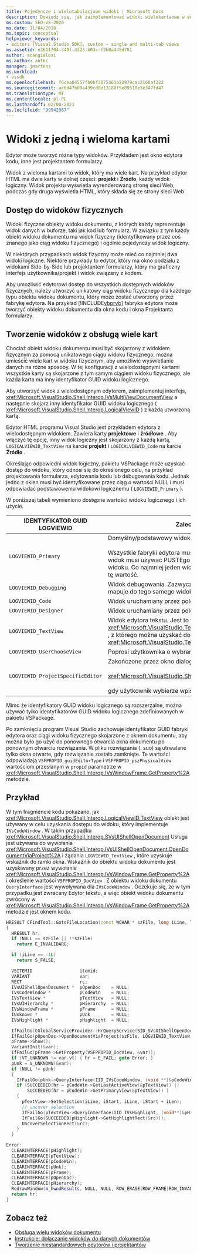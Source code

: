 ```yaml
---
title: Pojedyncze i wielotabulacjowe widoki | Microsoft Docs
description: Dowiedz się, jak zaimplementować widoki wielokartaowe w edytorach, takich jak okna edytora kodu i Projektant formularzy.
ms.custom: SEO-VS-2020
ms.date: 11/04/2016
ms.topic: conceptual
helpviewer_keywords:
- editors [Visual Studio SDK], custom - single and multi-tab views
ms.assetid: e3611704-349f-4323-b03c-f2b0a445d781
author: acangialosi
ms.author: anthc
manager: jmartens
ms.workload:
- vssdk
ms.openlocfilehash: f6cea04557fb0bf3075461b22979cac2168af322
ms.sourcegitcommit: ae6d47b09a439cd0e13180f5e89510e3e347fd47
ms.translationtype: MT
ms.contentlocale: pl-PL
ms.lasthandoff: 02/08/2021
ms.locfileid: "99942987"
---
```

# <a name="single-and-multi-tab-views"></a>Widoki z jedną i wieloma kartami
Edytor może tworzyć różne typy widoków. Przykładem jest okno edytora kodu, inne jest projektantem formularzy.

 Widok z wieloma kartami to widok, który ma wiele kart. Na przykład edytor HTML ma dwie karty w dolnej części: **projekt** i **Źródło**, każdy widok logiczny. Widok projektu wyświetla wyrenderowaną stronę sieci Web, podczas gdy druga wyświetla HTML, który składa się ze strony sieci Web.

## <a name="accessing-physical-views"></a>Dostęp do widoków fizycznych
 Widoki fizyczne obiekty widoku dokumentu, z których każdy reprezentuje widok danych w buforze, taki jak kod lub formularz. W związku z tym każdy obiekt widoku dokumentu ma widok fizyczny (identyfikowany przez coś znanego jako ciąg widoku fizycznego) i ogólnie pojedynczy widok logiczny.

 W niektórych przypadkach widok fizyczny może mieć co najmniej dwa widoki logiczne. Niektóre przykłady to edytor, który ma okno podziału z widokami Side-by-Side lub projektantem formularzy, który ma graficzny interfejs użytkownika/projekt i widok związany z kodem.

 Aby umożliwić edytorowi dostęp do wszystkich dostępnych widoków fizycznych, należy utworzyć unikatowy ciąg widoku fizycznego dla każdego typu obiektu widoku dokumentu, który może zostać utworzony przez fabrykę edytora. Na przykład [!INCLUDE[vbprvb](../code-quality/includes/vbprvb_md.md)] fabryka edytora może tworzyć obiekty widoku dokumentu dla okna kodu i okna Projektanta formularzy.

## <a name="creating-multi-tabbed-views"></a>Tworzenie widoków z obsługą wiele kart
 Chociaż obiekt widoku dokumentu musi być skojarzony z widokiem fizycznym za pomocą unikatowego ciągu widoku fizycznego, można umieścić wiele kart w widoku fizycznym, aby umożliwić wyświetlanie danych na różne sposoby. W tej konfiguracji z wielodostępnymi kartami wszystkie karty są skojarzone z tym samym ciągiem widoku fizycznego, ale każda karta ma inny identyfikator GUID widoku logicznego.

 Aby utworzyć widok z wielodostępnym edytorem, zaimplementuj interfejs, <xref:Microsoft.VisualStudio.Shell.Interop.IVsMultiViewDocumentView> a następnie skojarz inny identyfikator GUID widoku logicznego ( <xref:Microsoft.VisualStudio.Shell.Interop.LogicalViewID> ) z każdą utworzoną kartą.

 Edytor HTML programu Visual Studio jest przykładem edytora z wielodostępnym widokiem. Zawiera karty **projektowe** i **źródłowe** . Aby włączyć tę opcję, inny widok logiczny jest skojarzony z każdą kartą, `LOGICALVIEWID_TextView` na karcie **projekt** i `LOGICALVIEWID_Code` na karcie **Źródło** .

 Określając odpowiedni widok logiczny, pakietu VSPackage może uzyskać dostęp do widoku, który odnosi się do określonego celu, na przykład projektowania formularza, edytowania kodu lub debugowania kodu. Jednak jedno z okien musi być identyfikowane przez ciąg o wartości NULL i musi odpowiadać podstawowemu widokowi logicznemu ( `LOGVIEWID_Primary` ).

 W poniższej tabeli wymieniono dostępne wartości widoku logicznego i ich użycie.

|IDENTYFIKATOR GUID LOGVIEWID|Zalecane użycie|
|--------------------|---------------------|
|`LOGVIEWID_Primary`|Domyślny/podstawowy widok fabryki edytora.<br /><br /> Wszystkie fabryki edytora muszą obsługiwać tę wartość. Ten widok musi używać PUSTEgo ciągu jako jego fizycznego ciągu widoku. Co najmniej jeden widok logiczny musi być ustawiony na tę wartość.|
|`LOGVIEWID_Debugging`|Widok debugowania. Zazwyczaj program `LOGVIEWID_Debugging` mapuje do tego samego widoku co `LOGVIEWID_Code` .|
|`LOGVIEWID_Code`|Widok uruchamiany przez polecenie **Wyświetl kod** .|
|`LOGVIEWID_Designer`|Widok uruchamiany przez polecenie **Widok formularza** .|
|`LOGVIEWID_TextView`|Widok edytora tekstu. Jest to widok, który zwraca <xref:Microsoft.VisualStudio.TextManager.Interop.IVsCodeWindow> , z którego można uzyskać dostęp <xref:Microsoft.VisualStudio.TextManager.Interop.IVsTextView> .|
|`LOGVIEWID_UserChooseView`|Poprosi użytkownika o wybranie widoku, który ma być używany.|
|`LOGVIEWID_ProjectSpecificEditor`|Zakończone przez okno dialogowe **Otwórz za pomocą** , aby<br /><br /> <xref:Microsoft.VisualStudio.Shell.Interop.IVsProject.OpenItem%2A><br /><br /> gdy użytkownik wybierze wpis "(edytor domyślny projektu)".|

 Mimo że identyfikatory GUID widoku logicznego są rozszerzalne, można używać tylko identyfikatorów GUID widoku logicznego zdefiniowanych w pakietu VSPackage.

 Po zamknięciu program Visual Studio zachowuje identyfikator GUID fabryki edytora oraz ciągi widoku fizycznego skojarzone z oknem dokumentu, aby można było go użyć do ponownego otwarcia okna dokumentu po ponownym otwarciu rozwiązania. W pliku rozwiązania (. suo) są utrwalane tylko okna otwarte, gdy rozwiązanie zostało zamknięte. Te wartości odpowiadają `VSFPROPID_guidEditorType` i `VSFPROPID_pszPhysicalView` wartościom przesłanym w `propid` parametrze w <xref:Microsoft.VisualStudio.Shell.Interop.IVsWindowFrame.GetProperty%2A> metodzie.

## <a name="example"></a>Przykład
 W tym fragmencie kodu pokazano, jak <xref:Microsoft.VisualStudio.Shell.Interop.LogicalViewID.TextView> obiekt jest używany w celu uzyskania dostępu do widoku, który implementuje `IVsCodeWindow` . W takim przypadku <xref:Microsoft.VisualStudio.Shell.Interop.SVsUIShellOpenDocument> Usługa jest używana do wywołania <xref:Microsoft.VisualStudio.Shell.Interop.IVsUIShellOpenDocument.OpenDocumentViaProject%2A> i żądania `LOGVIEWID_TextView` , które uzyskuje wskaźnik do ramki okna. Wskaźnik do obiektu widoku dokumentu jest uzyskiwany przez wywołanie <xref:Microsoft.VisualStudio.Shell.Interop.IVsWindowFrame.GetProperty%2A> i określenie wartości `VSFPROPID_DocView` . Z obiektu widoku dokumentu `QueryInterface` jest wywoływana dla `IVsCodeWindow` . Oczekuje się, że w tym przypadku jest zwracany Edytor tekstu, a więc obiekt widoku dokumentu zwrócony w <xref:Microsoft.VisualStudio.Shell.Interop.IVsWindowFrame.GetProperty%2A> metodzie jest oknem kodu.

```cpp
HRESULT CFindTool::GotoFileLocation(const WCHAR * szFile, long iLine, long iStart, long iLen)
{
  HRESULT hr;
  if (NULL == szFile || !*szFile)
    return E_INVALIDARG;

  if (iLine == -1L)
    return S_FALSE;

  VSITEMID                  itemid;
  VARIANT                   var;
  RECT                      rc;
  IVsUIShellOpenDocument *  pOpenDoc    = NULL;
  IVsCodeWindow *           pCodeWin    = NULL;
  IVsTextView *             pTextView   = NULL;
  IVsUIHierarchy *          pHierarchy  = NULL;
  IVsWindowFrame *          pFrame      = NULL;
  IUnknown *                pUnk        = NULL;
  IVsHighlight *            pHighlight  = NULL;

  IfFailGo(CGlobalServiceProvider::HrQueryService(SID_SVsUIShellOpenDocument, IID_IVsUIShellOpenDocument, (void **)&pOpenDoc));
  IfFailGo(pOpenDoc->OpenDocumentViaProject(szFile, LOGVIEWID_TextView, NULL, &pHierarchy, &itemid, &pFrame));
  pFrame->Show();
  VariantInit(&var);
  IfFailGo(pFrame->GetProperty(VSFPROPID_DocView, &var));
  if (VT_UNKNOWN != var.vt) { hr = E_FAIL; goto Error; }
  pUnk = V_UNKNOWN(&var);
  if (NULL != pUnk)
  {
    IfFailGo(pUnk->QueryInterface(IID_IVsCodeWindow, (void **)&pCodeWin));
    if (SUCCEEDED(hr = pCodeWin->GetLastActiveView(&pTextView)) ||
        SUCCEEDED(hr = pCodeWin->GetPrimaryView(&pTextView)) )
    {
      pTextView->SetSelection(iLine, iStart, iLine, iStart + iLen);
      // uncover selection
      IfFailGo(pTextView->QueryInterface(IID_IVsHighlight, (void**)&pHighlight));
      IfFailGo(SUCCEEDED(pHighlight->GetHighlightRect(&rc)));
      UncoverSelectionRect(&rc);
    }
  }

Error:
  CLEARINTERFACE(pHighlight);
  CLEARINTERFACE(pTextView);
  CLEARINTERFACE(pCodeWin);
  CLEARINTERFACE(pUnk);
  CLEARINTERFACE(pFrame);
  CLEARINTERFACE(pOpenDoc);
  CLEARINTERFACE(pHierarchy);
  RedrawWindow(m_hwndResults, NULL, NULL, RDW_ERASE|RDW_FRAME|RDW_INVALIDATE|RDW_ALLCHILDREN);
  return hr;
}
```

## <a name="see-also"></a>Zobacz też
- [Obsługa wielu widoków dokumentu](../extensibility/supporting-multiple-document-views.md)
- [Instrukcje: dołączanie widoków do danych dokumentów](../extensibility/how-to-attach-views-to-document-data.md)
- [Tworzenie niestandardowych edytorów i projektantów](../extensibility/creating-custom-editors-and-designers.md)
